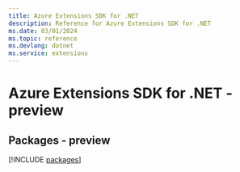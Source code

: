 ```yaml
---
title: Azure Extensions SDK for .NET
description: Reference for Azure Extensions SDK for .NET
ms.date: 03/01/2024
ms.topic: reference
ms.devlang: dotnet
ms.service: extensions
---
```

# Azure Extensions SDK for .NET - preview
## Packages - preview
[!INCLUDE [packages](extensions-index.md)]